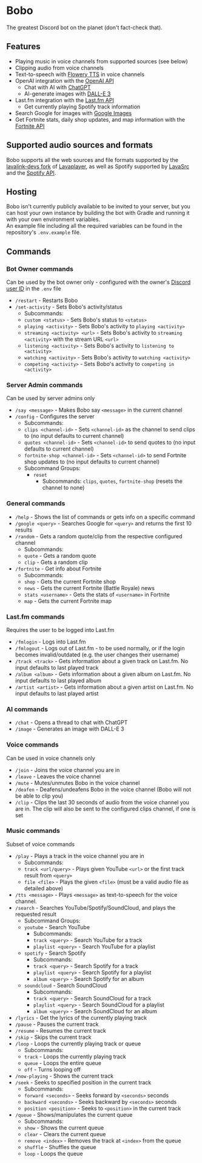# Bobo

The greatest Discord bot on the planet (don't fact-check that).

## Features
* Playing music in voice channels from supported sources (see below)
* Clipping audio from voice channels
* Text-to-speech with [Flowery TTS](https://flowery.pw/) in voice channels
* OpenAI integration with the [OpenAI API](https://github.com/TheoKanning/openai-java)
  * Chat with AI with [ChatGPT](https://chat.openai.com/)
  * AI-generate images with [DALL-E 3](https://openai.com/dall-e-3)
* Last.fm integration with the [Last.fm API](https://www.last.fm/api)
  * Get currently playing Spotify track information
* Search Google for images with [Google Images](https://developers.google.com/custom-search/v1/overview)
* Get Fortnite stats, daily shop updates, and map information with the [Fortnite API](https://fortniteapi.io/)

## Supported audio sources and formats
Bobo supports all the web sources and file formats supported by the [lavalink-devs fork](https://github.com/lavalink-devs/lavaplayer) of [Lavaplayer](https://github.com/sedmelluq/lavaplayer), as well as Spotify supported by [LavaSrc](https://github.com/topi314/LavaSrc) and the [Spotify API](https://developer.spotify.com/documentation/web-api/).

## Hosting
Bobo isn't currently publicly available to be invited to your server, but you can host your own instance by building the bot with Gradle and running it with your own environment variables.
<br>
An example file including all the required variables can be found in the repository's `.env.example` file.

## Commands
### Bot Owner commands
Can be used by the bot owner only - configured with the owner's [Discord user ID](https://support.discord.com/hc/en-us/articles/206346498-Where-can-I-find-my-User-Server-Message-ID) in the `.env` file
* `/restart` - Restarts Bobo
* `/set-activity` - Sets Bobo's activity/status
    * Subcommands:
    * `custom <status>` - Sets Bobo's status to `<status>`
    * `playing <activity>` - Sets Bobo's activity to `playing <activity>`
    * `streaming <activity> <url>` - Sets Bobo's activity to `streaming <activity>` with the stream URL `<url>`
    * `listening <activity>` - Sets Bobo's activity to `listening to <activity>`
    * `watching <activity>` - Sets Bobo's activity to `watching <activity>`
    * `competing <activity>` - Sets Bobo's activity to `competing in <activity>`

### Server Admin commands
Can be used by server admins only
* `/say <message>` - Makes Bobo say `<message>` in the current channel
* `/config` - Configures the server
  * Subcommands:
  * `clips <channel-id>` - Sets `<channel-id>` as the channel to send clips to (no input defaults to current channel)
  * `quotes <channel-id>` - Sets `<channel-id>` to send quotes to (no input defaults to current channel)
  * `fortnite-shop <channel-id>` - Sets `<channel-id>` to send Fortnite shop updates to (no input defaults to current channel)
  * Subcommand Groups:
    * `reset`
      * Subcommands: `clips`, `quotes`, `fortnite-shop` (resets the channel to none)

### General commands
* `/help` - Shows the list of commands or gets info on a specific command
* `/google <query>` - Searches Google for `<query>` and returns the first 10 results
* `/random` - Gets a random quote/clip from the respective configured channel
  * Subcommands:
  * `quote` - Gets a random quote
  * `clip` - Gets a random clip
* `/fortnite` - Get info about Fortnite
  * Subcommands:
  * `shop` - Gets the current Fortnite shop
  * `news` - Gets the current Fortnite (Battle Royale) news
  * `stats <username>` - Gets the stats of `<username>` in Fortnite
  * `map` - Gets the current Fortnite map

### Last.fm commands
Requires the user to be logged into Last.fm
* `/fmlogin` - Logs into Last.fm
* `/fmlogout` - Logs out of Last.fm - to be used normally, or if the login becomes invalid/outdated (e.g. the user changes their username)
* `/track <track>` - Gets information about a given track on Last.fm. No input defaults to last played track
* `/album <album>` - Gets information about a given album on Last.fm. No input defaults to last played album
* `/artist <artist>` - Gets information about a given artist on Last.fm. No input defaults to last played artist

### AI commands
* `/chat` - Opens a thread to chat with ChatGPT
* `/image` - Generates an image with DALL-E 3

### Voice commands
Can be used in voice channels only
* `/join` - Joins the voice channel you are in
* `/leave` - Leaves the voice channel
* `/mute` - Mutes/unmutes Bobo in the voice channel
* `/deafen` - Deafens/undeafens Bobo in the voice channel (Bobo will not be able to clip you)
* `/clip` - Clips the last 30 seconds of audio from the voice channel you are in. The clip will also be sent to the configured clips channel, if one is set

### Music commands
Subset of voice commands
* `/play` - Plays a track in the voice channel you are in
    * Subcommands:
    * `track <url/query>` - Plays given YouTube `<url>` or the first track result from `<query>`
    * `file <file>` - Plays the given `<file>` (must be a valid audio file as detailed above)
* `/tts <message>` - Plays `<message>` as text-to-speech for the voice channel.
* `/search` - Searches YouTube/Spotify/SoundCloud, and plays the requested result
    * Subcommand Groups:
    * `youtube` - Search YouTube
      * Subcommands:
      * `track <query>` - Search YouTube for a track
      * `playlist <query>` - Search YouTube for a playlist
    * `spotify` - Search Spotify
      * Subcommands:
      * `track <query>` - Search Spotify for a track
      * `playlist <query>` - Search Spotify for a playlist
      * `album <query>` - Search Spotify for an album
    * `soundcloud` - Search SoundCloud
      * Subcommands:
      * `track <query>` - Search SoundCloud for a track
      * `playlist <query>` - Search SoundCloud for a playlist
      * `album <query>` - Search SoundCloud for an album
* `/lyrics` - Get the lyrics of the currently playing track
* `/pause` - Pauses the current track
* `/resume` - Resumes the current track
* `/skip` - Skips the current track
* `/loop` - Loops the currently playing track or queue
  * Subcommands:
  * `track` - Loops the currently playing track
  * `queue` - Loops the entire queue
  * `off` - Turns looping off
* `/now-playing` - Shows the current track
* `/seek` - Seeks to specified position in the current track
  * Subcommands:
  * `forward <seconds>` - Seeks forward by `<seconds>` seconds
  * `backward <seconds>` - Seeks backward by `<seconds>` seconds
  * `position <position>` - Seeks to `<position>` in the current track
* `/queue` - Shows/manipulates the current queue
  * Subcommands:
  * `show` - Shows the current queue
  * `clear` - Clears the current queue
  * `remove <index>` - Removes the track at `<index>` from the queue
  * `shuffle` - Shuffles the queue
  * `loop` - Loops the queue